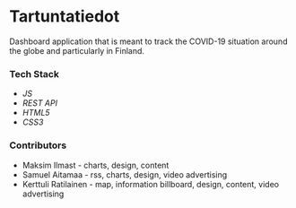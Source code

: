 # Tartuntatiedot

Dashboard application that is meant to track the COVID-19 situation around the globe and particularly in Finland.

### Tech Stack

- *JS* 
- *REST API*
- *HTML5*
- *CSS3*

### Contributors

- Maksim Ilmast - charts, design, content
- Samuel Aitamaa - rss, charts, design, video advertising
- Kerttuli Ratilainen - map, information billboard, design, content, video advertising

